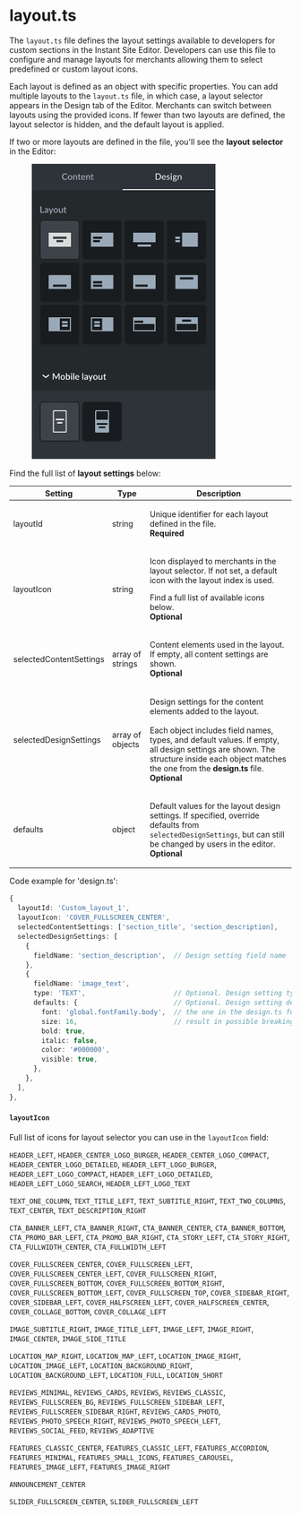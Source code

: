 # layout.ts

The `layout.ts` file defines the layout settings available to developers for custom sections in the Instant Site Editor. Developers can use this file to configure and manage layouts for merchants allowing them to select predefined or custom layout icons.

Each layout is defined as an object with specific properties. You can add multiple layouts to the `layout.ts` file, in which case, a layout selector appears in the Design tab of the Editor. Merchants can switch between layouts using the provided icons. If fewer than two layouts are defined, the layout selector is hidden, and the default layout is applied.

If two or more layouts are defined in the file, you'll see the **layout selector** in the Editor:

<figure><img src="../../.gitbook/assets/laoyuts_editor.png" alt="" width="328"><figcaption></figcaption></figure>

Find the full list of **layout settings** below:

| Setting                 | Type             | Description                                                                                                                                                                                                                                                                                                |
| ----------------------- | ---------------- | ---------------------------------------------------------------------------------------------------------------------------------------------------------------------------------------------------------------------------------------------------------------------------------------------------------- |
| layoutId                | string           | <p>Unique identifier for each layout defined in the file.<br><strong>Required</strong></p>                                                                                                                                                                                                                 |
| layoutIcon              | string           | <p>Icon displayed to merchants in the layout selector. If not set, a default icon with the layout index is used.</p><p>Find a full list of available icons below.<br><strong>Optional</strong></p>                                                                                                         |
| selectedContentSettings | array of strings | <p>Content elements used in the layout. If empty, all content settings are shown.<br><strong>Optional</strong></p>                                                                                                                                                                                         |
| selectedDesignSettings  | array of objects | <p>Design settings for the content elements added to the layout. <br><br>Each object includes field names, types, and default values. If empty, all design settings are shown. The structure inside each object matches the one from the <strong>design.ts</strong> file.<br><strong>Optional</strong></p> |
| defaults                | object           | <p>Default values for the layout design settings. If specified, override defaults from <code>selectedDesignSettings</code>, but can still be changed by users in the editor.<br><strong>Optional</strong></p>                                                                                              |

Code example for 'design.ts':

```ts
{
  layoutId: 'Custom_layout_1', 
  layoutIcon: 'COVER_FULLSCREEN_CENTER',
  selectedContentSettings: ['section_title', 'section_description],
  selectedDesignSettings: [
    {
      fieldName: 'section_description',  // Design setting field name
    },
    {
      fieldName: 'image_text',
      type: 'TEXT',                      // Optional. Design setting type. Required when defaults is setting here
      defaults: {                        // Optional. Design setting default. The value setted here will replace
        font: 'global.fontFamily.body',  // the one in the design.ts for this layout. Wrong defaults or type will
        size: 16,                        // result in possible breaking the reference section.
        bold: true,
        italic: false,
        color: '#000000',
        visible: true,
      },
    },
  ],
},
```

#### `layoutIcon`

Full list of icons for layout selector you can use in the `layoutIcon` field:

`HEADER_LEFT`, `HEADER_CENTER_LOGO_BURGER`, `HEADER_CENTER_LOGO_COMPACT`, `HEADER_CENTER_LOGO_DETAILED`, `HEADER_LEFT_LOGO_BURGER`, `HEADER_LEFT_LOGO_COMPACT`, `HEADER_LEFT_LOGO_DETAILED`, `HEADER_LEFT_LOGO_SEARCH`, `HEADER_LEFT_LOGO_TEXT`

`TEXT_ONE_COLUMN`, `TEXT_TITLE_LEFT`, `TEXT_SUBTITLE_RIGHT`, `TEXT_TWO_COLUMNS`, `TEXT_CENTER`, `TEXT_DESCRIPTION_RIGHT`

`CTA_BANNER_LEFT`, `CTA_BANNER_RIGHT`, `CTA_BANNER_CENTER`, `CTA_BANNER_BOTTOM`, `CTA_PROMO_BAR_LEFT`, `CTA_PROMO_BAR_RIGHT`, `CTA_STORY_LEFT`, `CTA_STORY_RIGHT`, `CTA_FULLWIDTH_CENTER`, `CTA_FULLWIDTH_LEFT`

`COVER_FULLSCREEN_CENTER`, `COVER_FULLSCREEN_LEFT`, `COVER_FULLSCREEN_CENTER_LEFT`, `COVER_FULLSCREEN_RIGHT`, `COVER_FULLSCREEN_BOTTOM`, `COVER_FULLSCREEN_BOTTOM_RIGHT`, `COVER_FULLSCREEN_BOTTOM_LEFT`, `COVER_FULLSCREEN_TOP`, `COVER_SIDEBAR_RIGHT`, `COVER_SIDEBAR_LEFT`, `COVER_HALFSCREEN_LEFT`, `COVER_HALFSCREEN_CENTER`, `COVER_COLLAGE_BOTTOM`, `COVER_COLLAGE_LEFT`

`IMAGE_SUBTITLE_RIGHT`, `IMAGE_TITLE_LEFT`, `IMAGE_LEFT`, `IMAGE_RIGHT`, `IMAGE_CENTER`, `IMAGE_SIDE_TITLE`

`LOCATION_MAP_RIGHT`, `LOCATION_MAP_LEFT`, `LOCATION_IMAGE_RIGHT`, `LOCATION_IMAGE_LEFT`, `LOCATION_BACKGROUND_RIGHT`, `LOCATION_BACKGROUND_LEFT`, `LOCATION_FULL`, `LOCATION_SHORT`

`REVIEWS_MINIMAL`, `REVIEWS_CARDS`, `REVIEWS`, `REVIEWS_CLASSIC`, `REVIEWS_FULLSCREEN_BG`, `REVIEWS_FULLSCREEN_SIDEBAR_LEFT`, `REVIEWS_FULLSCREEN_SIDEBAR_RIGHT`, `REVIEWS_CARDS_PHOTO`, `REVIEWS_PHOTO_SPEECH_RIGHT`, `REVIEWS_PHOTO_SPEECH_LEFT`, `REVIEWS_SOCIAL_FEED`, `REVIEWS_ADAPTIVE`

`FEATURES_CLASSIC_CENTER`, `FEATURES_CLASSIC_LEFT`, `FEATURES_ACCORDION`, `FEATURES_MINIMAL`, `FEATURES_SMALL_ICONS`, `FEATURES_CAROUSEL`, `FEATURES_IMAGE_LEFT`, `FEATURES_IMAGE_RIGHT`

`ANNOUNCEMENT_CENTER`

`SLIDER_FULLSCREEN_CENTER`, `SLIDER_FULLSCREEN_LEFT`
